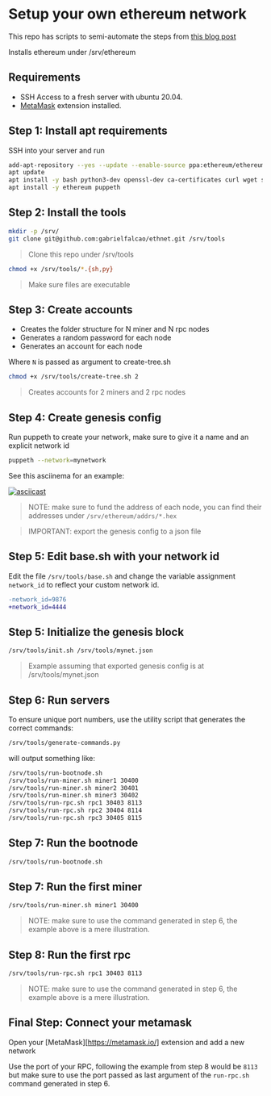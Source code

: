 # Setup your own ethereum network

This repo has scripts to semi-automate the steps from [this blog post](https://medium.com/@pradeep_thomas/how-to-setup-your-own-private-ethereum-network-f80bc6aea088)


Installs ethereum under /srv/ethereum

## Requirements

- SSH Access to a fresh server with ubuntu 20.04.
- [MetaMask](https://metamask.io/) extension installed.



## Step 1: Install apt requirements


SSH into your server and run

```bash
add-apt-repository --yes --update --enable-source ppa:ethereum/ethereum
apt update
apt install -y bash python3-dev openssl-dev ca-certificates curl wget sed nodejs git jq
apt install -y ethereum puppeth
```

## Step 2: Install the tools



```bash
mkdir -p /srv/
git clone git@github.com:gabrielfalcao/ethnet.git /srv/tools
```
> Clone this repo under /srv/tools


```bash
chmod +x /srv/tools/*.{sh,py}
```
> Make sure files are executable

## Step 3: Create accounts


- Creates the folder structure for N miner and N rpc nodes
- Generates a random password for each node
- Generates an account for each node

Where `N` is passed as argument to create-tree.sh

```bash
chmod +x /srv/tools/create-tree.sh 2
```

> Creates accounts for 2 miners and 2 rpc nodes


## Step 4: Create genesis config


Run puppeth to create your network, make sure to give it a name and an
explicit network id


```bash
puppeth --network=mynetwork
```

See this asciinema for an example:

[![asciicast](https://asciinema.org/a/M6lNH4QL1H0CwnQICvs5O1PKQ.svg)](https://asciinema.org/a/M6lNH4QL1H0CwnQICvs5O1PKQ)


> NOTE: make sure to fund the address of each node, you can find their addresses under `/srv/ethereum/addrs/*.hex`

> IMPORTANT: export the genesis config to a json file


## Step 5: Edit base.sh with your network id

Edit the file `/srv/tools/base.sh` and change the variable assignment
`network_id` to reflect your custom network id.

```diff
-network_id=9876
+network_id=4444
```

## Step 5: Initialize the genesis block


```bash
/srv/tools/init.sh /srv/tools/mynet.json
```

> Example assuming that exported genesis config is at /srv/tools/mynet.json


## Step 6: Run servers

To ensure unique port numbers, use the utility script that generates
the correct commands:


```bash
/srv/tools/generate-commands.py
```


will output something like:

```bash
/srv/tools/run-bootnode.sh
/srv/tools/run-miner.sh miner1 30400
/srv/tools/run-miner.sh miner2 30401
/srv/tools/run-miner.sh miner3 30402
/srv/tools/run-rpc.sh rpc1 30403 8113
/srv/tools/run-rpc.sh rpc2 30404 8114
/srv/tools/run-rpc.sh rpc3 30405 8115
```


## Step 7: Run the bootnode

```bash
/srv/tools/run-bootnode.sh
```

## Step 7: Run the first miner

```bash
/srv/tools/run-miner.sh miner1 30400
```

> NOTE: make sure to use the command generated in step 6, the example above is a mere illustration.

## Step 8: Run the first rpc

```bash
/srv/tools/run-rpc.sh rpc1 30403 8113
```

> NOTE: make sure to use the command generated in step 6, the example above is a mere illustration.


## Final Step: Connect your metamask


Open your [MetaMask][https://metamask.io/] extension and add a new network

Use the port of your RPC, following the example from step 8 would be `8113` but make sure to use the port passed as last argument of the `run-rpc.sh` command generated in step 6.

